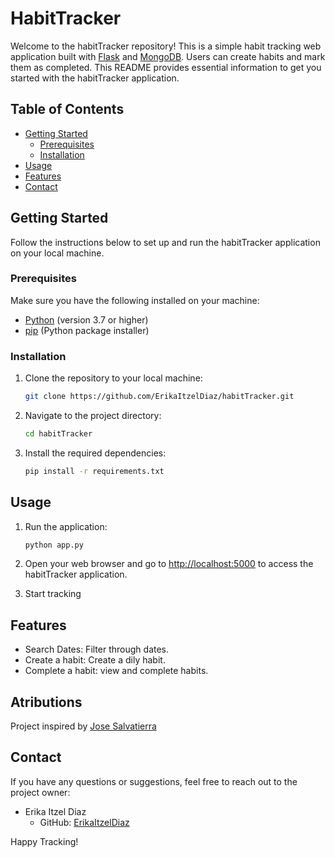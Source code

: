 # HabitTracker

Welcome to the habitTracker repository! This is a simple habit tracking web application built with [Flask](https://flask.palletsprojects.com/) and [MongoDB](https://www.mongodb.com/). Users can create habits and mark them as completed. This README provides essential information to get you started with the habitTracker application.

## Table of Contents

- [Getting Started](#getting-started)
  - [Prerequisites](#prerequisites)
  - [Installation](#installation)
- [Usage](#usage)
- [Features](#features)
- [Contact](#contact)

## Getting Started

Follow the instructions below to set up and run the habitTracker application on your local machine.

### Prerequisites

Make sure you have the following installed on your machine:

- [Python](https://www.python.org/) (version 3.7 or higher)
- [pip](https://pip.pypa.io/) (Python package installer)

### Installation

1. Clone the repository to your local machine:

   ```bash
   git clone https://github.com/ErikaItzelDiaz/habitTracker.git
   ```

2. Navigate to the project directory:

   ```bash
   cd habitTracker
   ```

3. Install the required dependencies:

   ```bash
   pip install -r requirements.txt
   ```

## Usage

1. Run the application:

   ```bash
   python app.py
   ```

2. Open your web browser and go to [http://localhost:5000](http://localhost:5000) to access the habitTracker application.

3. Start tracking

## Features

- Search Dates: Filter through dates.
- Create a habit: Create a dily habit.
- Complete a habit: view and complete habits.

## Atributions
Project inspired by [Jose Salvatierra](https://www.udemy.com/user/josesalvatierra/)

## Contact

If you have any questions or suggestions, feel free to reach out to the project owner:

- Erika Itzel Diaz
  - GitHub: [ErikaItzelDiaz](https://github.com/ErikaItzelDiaz)

Happy Tracking!
